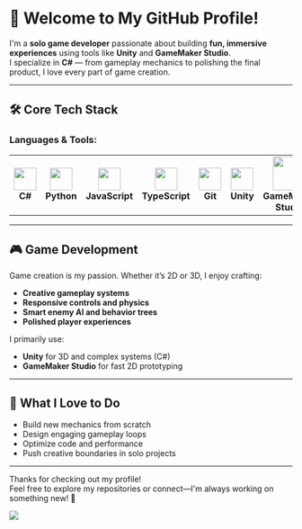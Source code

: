 # 👋 Welcome to My GitHub Profile!

I'm a **solo game developer** passionate about building **fun, immersive experiences** using tools like **Unity** and **GameMaker Studio**.  
I specialize in **C#** — from gameplay mechanics to polishing the final product, I love every part of game creation.

---

## 🛠️ Core Tech Stack  

### Languages & Tools:  

<table>
  <tr>
    <td align="center">
      <img src="https://cdn.jsdelivr.net/gh/devicons/devicon/icons/csharp/csharp-original.svg" width="40" /><br/>
      <b>C#</b>
    </td>
    <td align="center">
      <img src="https://cdn.jsdelivr.net/gh/devicons/devicon/icons/python/python-original.svg" width="40" /><br/>
      <b>Python</b>
    </td>
    <td align="center">
      <img src="https://cdn.jsdelivr.net/gh/devicons/devicon/icons/javascript/javascript-original.svg" width="40" /><br/>
      <b>JavaScript</b>
    </td>
    <td align="center">
      <img src="https://cdn.jsdelivr.net/gh/devicons/devicon/icons/typescript/typescript-original.svg" width="40" /><br/>
      <b>TypeScript</b>
    </td>
    <td align="center">
      <img src="https://cdn.jsdelivr.net/gh/devicons/devicon/icons/git/git-original.svg" width="40" /><br/>
      <b>Git</b>
    </td>
    <td align="center">
      <img src="https://cdn.jsdelivr.net/gh/devicons/devicon/icons/unity/unity-original.svg" width="40" /><br/>
      <b>Unity</b>
    </td>
    <td align="center">
      <img src="https://upload.wikimedia.org/wikipedia/commons/3/3c/GameMaker_Logo_2023.svg" width="60" /><br/>
      <b>GameMaker Studio</b>
    </td>
  </tr>
</table>

---

## 🎮 Game Development  

Game creation is my passion. Whether it’s 2D or 3D, I enjoy crafting:  
- **Creative gameplay systems**  
- **Responsive controls and physics**  
- **Smart enemy AI and behavior trees**  
- **Polished player experiences**

I primarily use:  
- **Unity** for 3D and complex systems (C#)  
- **GameMaker Studio** for fast 2D prototyping

---

## 🌟 What I Love to Do  
- Build new mechanics from scratch  
- Design engaging gameplay loops  
- Optimize code and performance  
- Push creative boundaries in solo projects

---

Thanks for checking out my profile!  
Feel free to explore my repositories or connect—I'm always working on something new! 🚀


<img src="https://count.getloli.com/@SoloDevUnity?name=SoloDevUnity&theme=gelbooru-h&padding=7&offset=0&align=top&scale=1&pixelated=1&darkmode=auto" />
